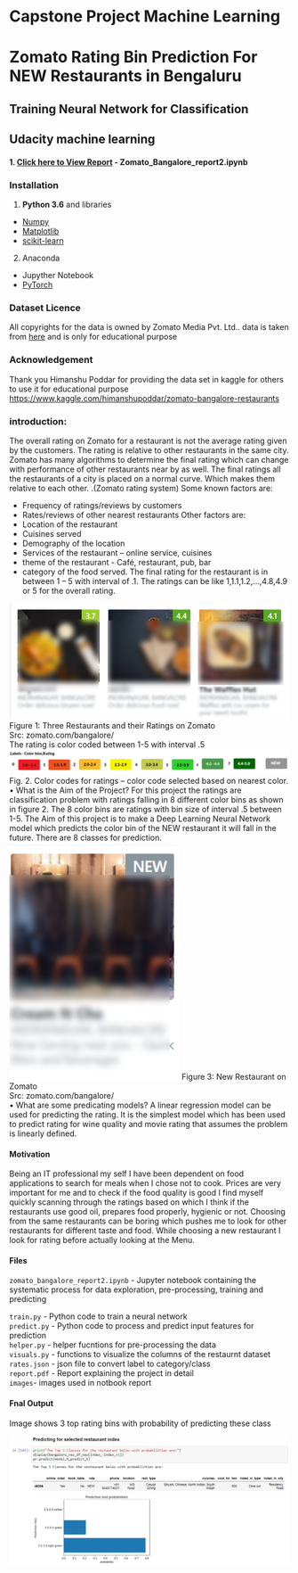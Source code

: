# Capstone Project Machine Learning
# Zomato Rating Bin Prediction For NEW Restaurants in Bengaluru
## Training Neural Network for Classification
## Udacity machine learning
#### 1. [Click here to View Report](https://github.com/shreyasdhuliya/Restaurant-Rating-prediction-onZomato/blob/master/zomato_bangalore_report2.ipynb) - Zomato_Bangalore_report2.ipynb

### Installation
1. **Python 3.6**  and libraries
 - [Numpy](http://www.numpy.org/)
 - [Matplotlib](http://matplotlib.org/)
 - [scikit-learn](http://scikit-learn.org/stable/)
 
 2. Anaconda 
 - Jupyther Notebook
 - [PyTorch](https://pytorch.org/get-started/locally/)
 
 ### Dataset Licence
 All copyrights for the data is owned by Zomato Media Pvt. Ltd..
 data is taken from [here](https://www.kaggle.com/himanshupoddar/zomato-bangalore-restaurants) and is only for educational purpose 
 
 ### Acknowledgement
 Thank you Himanshu Poddar for providing the data set in kaggle for others to use it for educational purpose
 https://www.kaggle.com/himanshupoddar/zomato-bangalore-restaurants
 
 ### introduction:
The overall rating on Zomato for a restaurant is not the average rating given by the customers. The rating is relative to other restaurants in the same city. Zomato has many algorithms to determine the final rating which can change with performance of other restaurants near by as well. The final ratings all the restaurants of a city is placed on a normal curve. Which makes them relative to each other. .(Zomato rating system) 
Some known factors are:
-	Frequency of ratings/reviews by customers
-	Rates/reviews of other nearest restaurants
Other factors are:
-	Location of the restaurant
-	Cuisines served  
-	Demography of the location
-	 Services of the restaurant – online service, cuisines
-	theme of the restaurant - Café, restaurant, pub, bar
-	category of the food served.
The final rating for the restaurant is in between 1 – 5 with interval of .1. The ratings can be like 1,1.1,1.2,…,4.8,4.9 or 5 for the overall rating. 
<img src = "images/rest_rating.jpg">
Figure 1: Three Restaurants and their Ratings on Zomato<br>
Src: zomato.com/bangalore/<br>
The rating is color coded between 1-5 with interval .5 
<img src = "images/labels_rating.png">
Fig. 2. Color codes for ratings – color code selected based on nearest color.  <br>
•	What is the Aim of the  Project?
For this project the ratings are classification problem with ratings falling in 8 different color bins as shown in figure 2. The 8 color bins are ratings with bin size of interval .5 between 1-5. 
The Aim of this project is to make a Deep Learning Neural Network model which predicts the color bin of the NEW restaurant it will fall in the future. There are 8 classes for prediction.
<img src = "images/new.png">
Figure 3: New Restaurant on Zomato<br>
Src: zomato.com/bangalore/<br>
•	What are some predicating models?
A linear regression model can be used for predicting the rating. It is the simplest model which has been used to predict rating for wine quality and movie rating that assumes the problem is linearly defined.    

#### Motivation
Being an IT professional my self I have been dependent on food applications to search for meals when I chose not to cook. Prices are very important for me and to check if the food quality is good I find myself quickly scanning through the ratings based on which I think if the restaurants use good oil, prepares food properly, hygienic or not. Choosing 
from the same restaurants can be boring which pushes me to look for other restaurants for different taste and food. While choosing a new restaurant I look for rating before actually looking at the Menu.


 
 #### Files 
 `zomato_bangalore_report2.ipynb` - Jupyter notebook containing the systematic process for data exploration, pre-processing, training and predicting <br>
 
 `train.py` - Python code to train a neural network <br>
 `predict.py` - Python code to process and predict input features for prediction<br>
 `helper.py` - helper fucntions for pre-processing the data<br>
 `visuals.py` - functions to visualize the columns of the restaurnt dataset<br>
 `rates.json` - json file to convert label to category/class<br>
 `report.pdf` - Report explaining the project in detail<br>
 `images`- images used in notbook report
 
 #### Fnal Output
 
 Image shows 3 top rating bins with probability of predicting these class
 
 <img src = "images/prediction.png">
 
 
